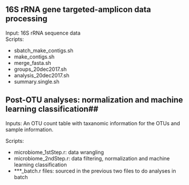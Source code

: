 
## 16S rRNA gene targeted-amplicon data processing ##
Input: 16S rRNA sequence data<br />
Scripts:<br />
 
  * sbatch_make_contigs.sh   <br />
  * make_contigs.sh  <br />
  * merge_fasta.sh  <br />
  * groups_20dec2017.sh   <br />
  * analysis_20dec2017.sh  <br />
  * summary.single.sh  <br />
  

## Post-OTU analyses: normalization and machine learning classification##
Inputs: An OTU count table with taxanomic information for the OTUs and sample information.

Scripts:<br />
  * microbiome_1stStep.r: data wrangling  <br />
  * microbiome_2ndStep.r: data filtering, normalization and machine learning classification  <br />
  * ***_batch.r files: sourced in the previous two files to do analyses in batch  <br />

